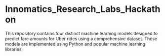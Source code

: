 # Innomatics_Research_Labs_Hackathon
This repository contains four distinct machine learning models designed to predict fare amounts for Uber rides using a comprehensive dataset. These models are implemented using Python and popular machine learning libraries.
